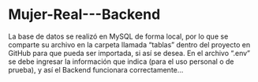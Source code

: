 # Mujer-Real---Backend
La base de datos se realizó en MySQL de forma local, por lo que se comparte su archivo en la carpeta llamada “tablas” dentro del proyecto en GitHub para que pueda ser importada, si así se desea.
En el archivo “.env” se debe ingresar la información que indica (para el uso personal o de prueba), y así el Backend funcionara correctamente…
